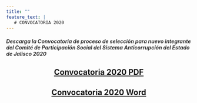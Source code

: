 ```yaml
---
title: ""
feature_text: |
   # CONVOCATORIA 2020
---
```

<!--
Descarga la **Convocatoria de proceso de selección para nuevo integrante del Comité de Participación Social del Sistema Anticorrupción del Estado de Jalisco 2020.** [Descargar aquí]({{ site.url }}/documentos/Convocatoria_para conformacion_del CPS_2019_V1.pdf).
-->
<p></p>
<p></p>
<p></p>

<h5 style="color: #333333;">Descarga la Convocatoria de proceso de selección para nuevo integrante
del Comité de Participación Social del Sistema Anticorrupción del
Estado de Jalisco 2020</h5>
<h2 style="text-align:center;"><a target="_blank" href="documentos/Convocatoria_para conformacion_del CPS_2020-VF-.pdf">Convocatoria 2020 PDF</a></h2>
<h2 style="text-align:center;"><a target="_blank" href="documentos/Convocatoria_para conformacion_del CPS_2020-VF-.docx">Convocatoria 2020 Word</a></h2>

<p></p>

<!--
<a href="https://www.youtube.com/watch?v=R1uXrYPzzJI"><span class="specialunderline2" style="line-height: 1rem;"> <b>23 de octubre de 2019</b></span></a>
{% include video.html id="R1uXrYPzzJI" %}
-->

<p></p>
<p></p>



